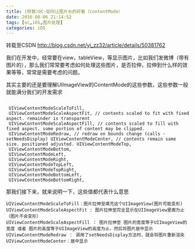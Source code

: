 ```yaml
---
title: (转载)OC-如何让图片长的好看（contentMode）
date: 2016-08-06 21:14:52
tags: [oc,iOS,图片处理]
categories: iOS
---
```

转载至CSDN http://blog.csdn.net/yi_zz32/article/details/50381762

我们在开发中，经常要在view，tableView，等显示图片，比如我们发微博（带有图片的），那么我们常常要考虑如何处理这些图片，是否拉伸，拉伸到什么样的效果等等，常常是需要考虑的问题。
<!-- more -->
其实主要的还是要理解UIImageView的ContentMode的这些参数，这些参数一般就能满分我们的开发需求

```

 UIViewContentModeScaleToFill,
 UIViewContentModeScaleAspectFit, // contents scaled to fit with fixed aspect. remainder is transparent
 UIViewContentModeScaleAspectFill, // contents scaled to fill with fixed aspect. some portion of content may be clipped.   
 UIViewContentModeRedraw, // redraw on bounds change (calls -setNeedsDisplay) UIViewContentModeCenter, // contents remain same size. positioned adjusted. UIViewContentModeTop,
 UIViewContentModeBottom,
 UIViewContentModeLeft,
 UIViewContentModeRight,
 UIViewContentModeTopLeft,
 UIViewContentModeTopRight,
 UIViewContentModeBottomLeft,
 UIViewContentModeBottomRight,
```

那我们接下来，就来说明一下，这些值都代表什么意思

```
UIViewContentModeScaleToFill：图片拉伸至填充这个UIImageView(图片可能变形)
UIViewContentModeScaleAspectFit : 图片拉伸至完全显示在UIImageView里面为止（图片不会变形）
UIViewContentModeScaleAspectFill ： 图片拉伸至 图片的宽度等于UIImageView的宽度 或者 图片的高度等于UIImageView的高度为止，然后将图片居中显示
UIViewContentModeRedraw ： 调用了setNeedsDisplay方法时，就会将图片重新渲染
UIViewContentModeCenter：居中显示

```
